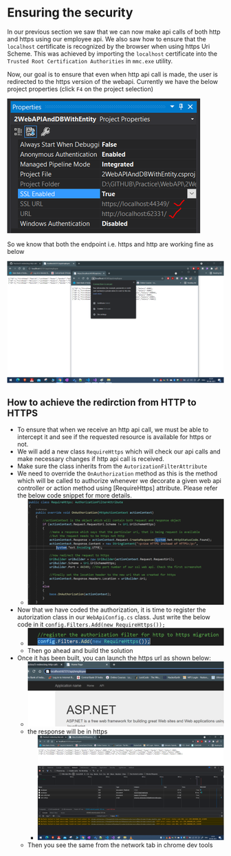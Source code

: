 # Ensuring the security

In our previous section we saw that we can now make api calls of both http and https using our employee api. We also saw how to ensure that the `localhost` certificate is recognized by the browser when using https Uri Scheme. This was achieved by importing the `localhost` certificate into the `Trusted Root Certification Authorities` in `mmc.exe` utility.

Now, our goal is to ensure that even when http api call is made, the user is redirected to the https version of the webapi. Currently we have the below project properties (click `F4` on the project selection)

![properties](./images/14.PNG)

So we know that both the endpoint i.e. https and http are working fine as below

![endpoints](./images/15.png)

## How to achieve the redirction from HTTP to HTTPS

- To ensure that when we receive an http api call, we must be able to intercept it and see if the requested resource is available for https or not.
- We will add a new class `RequireHttps` which will check our api calls and make necessary changes if http api call is received.
- Make sure the class inherits from the `AutorizationFilterAttribute`
- We need to override the `OnAuthorization` method as this is the method which will be called to authorize whenever we decorate a given web api controller or action method using \[RequireHttps\] attribute. Please refer the below code snippet for more details.
  - ![code](./images/16.PNG)
- Now that we have coded the authorization, it is time to register the autorization class in our `WebApiConfig.cs` class. Just write the below code in it `config.Filters.Add(new RequireHttps());`
  - ![register the https filter](./images/18.PNG)
  - Then go ahead and build the solution
- Once it has been built, you can launch the https url as shown below:
  - ![http launch](./images/17.PNG)
  - the response will be in https
    - ![https response](./images/19.png)
  - Then you see the same from the network tab in chrome dev tools
